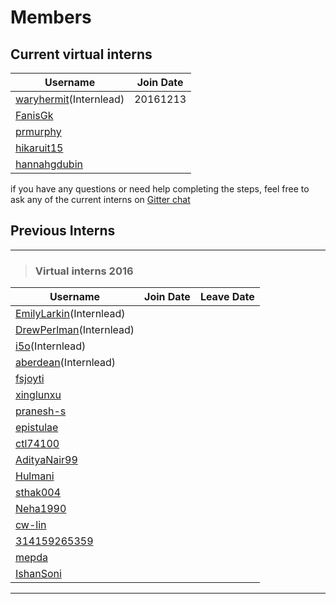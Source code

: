 # Members
## Current virtual interns
|**Username**|**Join Date**|
|------------|-------------|
|[waryhermit](waryhermit.md)(Internlead)|20161213|
|[FanisGk](FanisGk.md)|   |
|[prmurphy](prmurphy.md)|   |
|[hikaruit15](hikaruit15.md)|   |
|[hannahgdubin](hannahgdubin.md)|   |


if you have any questions or need help completing the steps, feel free to ask any of the current interns on [Gitter chat](https://gitter.im/open-learning-exchange/chat)

## Previous Interns
---


>### Virtual interns 2016
|**Username**|**Join Date**|**Leave Date**|
|------------|-------------|--------------|
|[EmilyLarkin](EmilyLarkin.md)(Internlead)|   |   |
|[DrewPerlman](DrewPerlman.md)(Internlead)|   |   |
|[i5o](i5o.md)(Internlead)|   |   |
|[aberdean](aberdean.md)(Internlead)|   |   |
|[fsjoyti](fsjoyti.md)|   |   |
|[xinglunxu](xinglunxu.md)|   |   |
|[pranesh-s](pranesh-s.md)|   |   |
|[epistulae](epistulae.md)|   |   |
|[ctl74100](ctl74100.md)|   |   |
|[AdityaNair99](AdityaNair99.md)|   |   |
|[Hulmani](Hulmani.md)|   |   |
|[sthak004](sthak004.md)|   |   |
|[Neha1990](Neha1990.md)|   |   |
|[cw-lin](cw-lin.md)|   |   |
|[314159265359](314159265359.md)|   |   |
|[mepda](mepda.md)|   |   |
|[IshanSoni](IshanSoni.md)|   |   |



---

